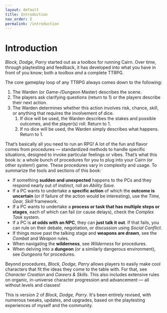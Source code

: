 ```yaml
---
layout: default
title: Introduction
nav_order: 2
permalink: /introduction
---
```

# Introduction

*Block, Dodge, Parry* started out as a toolbox for running Cairn. Over time, through playtesting and feedback, it has developed into what you have in front of you know; both a toolbox *and* a complete TTRPG.

The core gameplay loop of any TTRPG always comes down to the following:

1. The Warden (or Game-/Dungeon Master) describes the scene.
2. The players ask clarifying questions (return to 1) or the players describe their next action.
3. The Warden determines whether this action involves risk, chance, skill, or anything that requires the involvement of dice. 
   1. If dice will be used, the Warden describes the stakes and possible outcomes, and the player(s) roll. Return to 1. 
   2. If no dice will be used, the Warden simply describes what happens. Return to 1.

That’s basically all you need to run an RPG! A lot of the fun and flavor comes from procedures — standardized methods to handle specific situations, designed to invoke particular feelings or vibes. That’s what this book is: a whole bunch of procedures for you to plug into your Cairn (or other system!) game. These procedures vary in complexity and usage. To summarize the tools and sections of this book:

- If something **sudden and unexpected** happens to the PCs and they respond nearly out of instinct, roll an *Ability Save*.
- If a PC wants to undertake a **specific action** of which the **outcome is uncertain** (or if failure of the action would be interesting), use the *Time, Gear, Skill* framework.
- If a PC wants to undertake a **process or task that has multiple steps or stages**, each of which can fail (or cause delays), check the *Complex Task* system.
- If a PC is **at odds with an NPC**, they can **just talk it out**. If that fails, you can rule on their debate, negotiation, or discussion using *Social Conflict*.
- If things move past the talking stage and **weapons are drawn**, see the *Combat* and *Weapon* rules.
- When navigating the **wilderness**, see *Wilderness* for procedures.
- When delving into a **dungeon** (or a similarly dangerous environment), see *Dungeons* for procedures.

Beyond procedures, *Block, Dodge, Parry* allows players to easily make cool characters that fit the ideas they come to the table with. For that, see *Character Creation* and *Careers & Skills*. This also includes extensive rules on organic, in-universe character progression and advancement — all without levels and classes!

This is version 2 of *Block, Dodge, Parry*. It's been entirely revised, with numerous tweaks, updates, and upgrades, based on the playtesting experiences of myself and the community.
